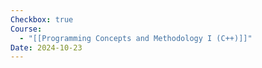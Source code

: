 ```yaml
---
Checkbox: true
Course:
  - "[[Programming Concepts and Methodology I (C++)]]"
Date: 2024-10-23
---
```

